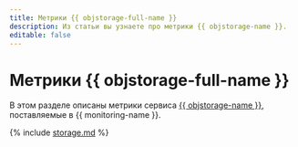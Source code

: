 ```yaml
---
title: Метрики {{ objstorage-full-name }}
description: Из статьи вы узнаете про метрики {{ objstorage-name }}.
editable: false
---
```


# Метрики {{ objstorage-full-name }}

В этом разделе описаны метрики сервиса [{{ objstorage-name }}](../../storage/), поставляемые в {{ monitoring-name }}.

{% include [storage.md](../../_includes/monitoring/metrics-ref/storage.md) %}